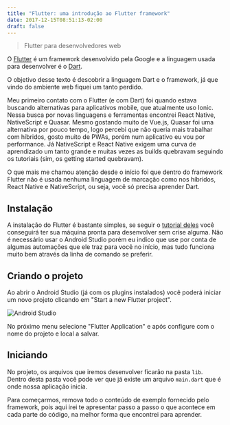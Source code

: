 ```yaml
---
title: "Flutter: uma introdução ao Flutter framework"
date: 2017-12-15T08:51:13-02:00
draft: false
---
```


> Flutter para desenvolvedores web

O [Flutter](https://flutter.io) é um framework desenvolvido pela Google e a linguagem usada para desenvolver é o [Dart](https://dartlang.org).

O objetivo desse texto é descobrir a linguagem Dart e o framework, já que vindo do ambiente web fiquei um tanto perdido.

Meu primeiro contato com o Flutter (e com Dart) foi quando estava buscando alternativas para aplicativos mobile, que atualmente uso Ionic. Nessa busca por novas linguagens e ferramentas encontrei React Native, NativeScript e Quasar. Mesmo gostando muito de Vue.js, Quasar foi uma alternativa por pouco tempo, logo percebi que não queria mais trabalhar com híbridos, gosto muito de PWAs, porém num aplicativo eu vou por performance. Já NativeScript e React Native exigem uma curva de aprendizado um tanto grande e muitas vezes as builds quebravam seguindo os tutoriais (sim, os getting started quebravam).

O que mais me chamou atenção desde o início foi que dentro do framework Flutter não é usada nenhuma linguagem de marcação como nos híbridos, React Native e NativeScript, ou seja, você só precisa aprender Dart.

## Instalação

A instalação do Flutter é bastante simples, se seguir o [tutorial deles](https://flutter.io/setup/) você conseguirá ter sua máquina pronta para desenvolver sem crise alguma. Não é necessário usar o Android Studio porém eu indico que use por conta de algumas automações que ele traz para você no início, mas tudo funciona muito bem através da linha de comando se preferir.

## Criando o projeto

Ao abrir o Android Studio (já com os plugins instalados) você poderá iniciar um novo projeto clicando em "Start a new Flutter project".

![Android Studio](/img/android-studio.png)

No próximo menu selecione "Flutter Application" e após configure com o nome do projeto e local a salvar.

## Iniciando

No projeto, os arquivos que iremos desenvolver ficarão na pasta `lib`. Dentro desta pasta você pode ver que já existe um arquivo `main.dart` que é onde nossa aplicação inicia.

Para começarmos, remova todo o conteúdo de exemplo fornecido pelo framework, pois aqui irei te apresentar passo a passo o que acontece em cada parte do código, na melhor forma que encontrei para aprender.
